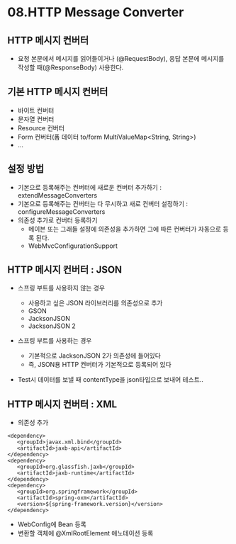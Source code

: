 # 08.HTTP Message Converter

## HTTP 메시지 컨버터
- 요청 본문에서 메시지를 읽어들이거나 (@RequestBody), 응답 본문에 메시지를 작성할 때(@ResponseBody) 사용한다.

## 기본 HTTP 메시지 컨버터
- 바이트 컨버터
- 문자열 컨버터
- Resource 컨버터
- Form 컨버터(폼 데이터 to/form MultiValueMap<String, String>)
- ...

## 설정 방법
- 기본으로 등록해주는 컨버터에 새로운 컨버터 추가하기 : extendMessageConverters
- 기본으로 등록해주는 컨버터는 다 무시하고 새로 컨버터 설정하기 : configureMessageConverters
- 의존성 추가로 컨버터 등록하기
    - 메이븐 또는 그래들 설정에 의존성을 추가하면 그에 따른 컨버터가 자동으로 등록 된다.
    - WebMvcConfigurationSupport


## HTTP 메시지 컨버터 : JSON
- 스프링 부트를 사용하지 않는 경우 
    - 사용하고 싶은 JSON 라이브러리를 의존성으로 추가
    - GSON
    - JacksonJSON
    - JacksonJSON 2
    
- 스프링 부트를 사용하는 경우
    - 기본적으로 JacksonJSON 2가 의존성에 들어있다
    - 즉, JSON용 HTTP 컨버터가 기본적으로 등록되어 있다
    
- Test시 데이터를 보낼 때 contentType을 json타입으로 보내어 테스트..

## HTTP 메시지 컨버터 : XML
- 의존성 추가
```
<dependency>
   <groupId>javax.xml.bind</groupId>
   <artifactId>jaxb-api</artifactId>
</dependency>
<dependency>
   <groupId>org.glassfish.jaxb</groupId>
   <artifactId>jaxb-runtime</artifactId>
</dependency>
<dependency>
   <groupId>org.springframework</groupId>
   <artifactId>spring-oxm</artifactId>
   <version>${spring-framework.version}</version>
</dependency>
```
- WebConfig에 Bean 등록
- 변환할 객체에 @XmlRootElement 애노테이션 등록